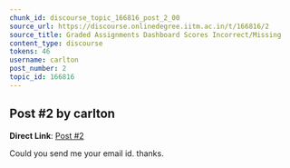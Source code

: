 ```yaml
---
chunk_id: discourse_topic_166816_post_2_00
source_url: https://discourse.onlinedegree.iitm.ac.in/t/166816/2
source_title: Graded Assignments Dashboard Scores Incorrect/Missing
content_type: discourse
tokens: 46
username: carlton
post_number: 2
topic_id: 166816
---
```


## Post #2 by carlton

**Direct Link**: [Post #2](https://discourse.onlinedegree.iitm.ac.in/t/166816/2)

Could you send me your email id. thanks.
